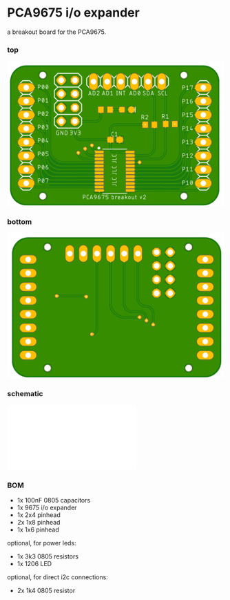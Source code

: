 # PCA9675 i/o expander

a breakout board for the PCA9675. 

### top

![top](./pca9675-v2-top.png)

### bottom 

![bottom](./pca9675-v2-bottom.png)

### schematic

![schematic](./pca9675-v2.pdf)

### BOM

- 1x 100nF 0805 capacitors
- 1x 9675 i/o expander
- 1x 2x4 pinhead
- 2x 1x8 pinhead
- 1x 1x6 pinhead

optional, for power leds:
- 1x 3k3 0805 resistors
- 1x 1206 LED 

optional, for direct i2c connections:
- 2x 1k4 0805 resistor
